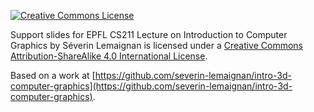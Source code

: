 [![Creative Commons License](https://i.creativecommons.org/l/by-sa/4.0/88x31.png)](http://creativecommons.org/licenses/by-sa/4.0/)

<span xmlns:dct="http://purl.org/dc/terms/" property="dct:title">Support slides for EPFL CS211 Lecture on Introduction to Computer Graphics </span> by <span xmlns:cc="http://creativecommons.org/ns#" property="cc:attributionName">Séverin Lemaignan</span> is licensed under a [Creative Commons Attribution-ShareAlike 4.0 International License](http://creativecommons.org/licenses/by-sa/4.0/).

Based on a work at [https://github.com/severin-lemaignan/intro-3d-computer-graphics](https://github.com/severin-lemaignan/intro-3d-computer-graphics).
